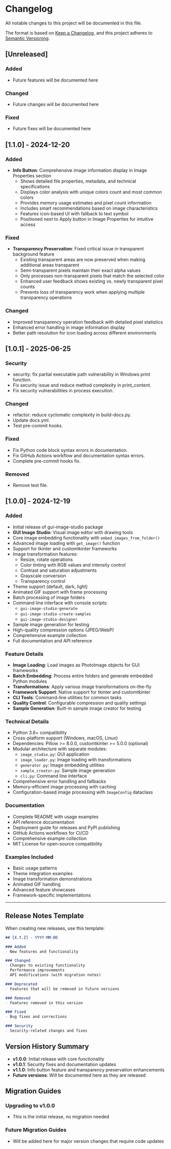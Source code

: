 # Changelog

All notable changes to this project will be documented in this file.

The format is based on [Keep a Changelog](https://keepachangelog.com/en/1.0.0/),
and this project adheres to [Semantic Versioning](https://semver.org/spec/v2.0.0.html).

## [Unreleased]

### Added

- Future features will be documented here

### Changed

- Future changes will be documented here

### Fixed

- Future fixes will be documented here

## [1.1.0] - 2024-12-20

### Added

- **Info Button**: Comprehensive image information display in Image Properties section
  - Shows detailed file properties, metadata, and technical specifications
  - Displays color analysis with unique colors count and most common colors
  - Provides memory usage estimates and pixel count information
  - Includes smart recommendations based on image characteristics
  - Features icon-based UI with fallback to text symbol
  - Positioned next to Apply button in Image Properties for intuitive access

### Fixed

- **Transparency Preservation**: Fixed critical issue in transparent background feature
  - Existing transparent areas are now preserved when making additional areas transparent
  - Semi-transparent pixels maintain their exact alpha values
  - Only processes non-transparent pixels that match the selected color
  - Enhanced user feedback shows existing vs. newly transparent pixel counts
  - Prevents loss of transparency work when applying multiple transparency operations

### Changed

- Improved transparency operation feedback with detailed pixel statistics
- Enhanced error handling in image information display
- Better path resolution for icon loading across different environments

## [1.0.1] - 2025-06-25

### Security

- security: fix partial executable path vulnerability in Windows print function.
- Fix security issue and reduce method complexity in print_content.
- Fix security vulnerabilities in process execution.

### Changed

- refactor: reduce cyclomatic complexity in build-docs.py.
- Update docs.yml.
- Test pre-commit hooks.

### Fixed

- Fix Python code block syntax errors in documentation.
- Fix GitHub Actions workflow and documentation syntax errors.
- Complete pre-commit hooks fix.

### Removed

- Remove test file.

## [1.0.0] - 2024-12-19

### Added

- Initial release of gui-image-studio package
- **GUI Image Studio**: Visual image editor with drawing tools
- Core image embedding functionality with `embed_images_from_folder()`
- Advanced image loading with `get_image()` function
- Support for tkinter and customtkinter frameworks
- Image transformation features:
  - Resize, rotate operations
  - Color tinting with RGB values and intensity control
  - Contrast and saturation adjustments
  - Grayscale conversion
  - Transparency control
- Theme support (default, dark, light)
- Animated GIF support with frame processing
- Batch processing of image folders
- Command line interface with console scripts:
  - `gui-image-studio-generate`
  - `gui-image-studio-create-samples`
  - `gui-image-studio-designer`
- Sample image generation for testing
- High-quality compression options (JPEG/WebP)
- Comprehensive example collection
- Full documentation and API reference

### Feature Details

- **Image Loading**: Load images as PhotoImage objects for GUI frameworks
- **Batch Embedding**: Process entire folders and generate embedded Python
  modules
- **Transformations**: Apply various image transformations on-the-fly
- **Framework Support**: Native support for tkinter and customtkinter
- **CLI Tools**: Command-line utilities for common tasks
- **Quality Control**: Configurable compression and quality settings
- **Sample Generation**: Built-in sample image creator for testing

### Technical Details

- Python 3.8+ compatibility
- Cross-platform support (Windows, macOS, Linux)
- Dependencies: Pillow >= 8.0.0, customtkinter >= 5.0.0 (optional)
- Modular architecture with separate modules:
  - `image_studio.py`: GUI application
  - `image_loader.py`: Image loading with transformations
  - `generator.py`: Image embedding utilities
  - `sample_creator.py`: Sample image generation
  - `cli.py`: Command line interface
- Comprehensive error handling and fallbacks
- Memory-efficient image processing with caching
- Configuration-based image processing with `ImageConfig` dataclass

### Documentation

- Complete README with usage examples
- API reference documentation
- Deployment guide for releases and PyPI publishing
- GitHub Actions workflows for CI/CD
- Comprehensive example collection
- MIT License for open-source compatibility

### Examples Included

- Basic usage patterns
- Theme integration examples
- Image transformation demonstrations
- Animated GIF handling
- Advanced feature showcases
- Framework-specific implementations

---

## Release Notes Template

When creating new releases, use this template:

```markdown
## [X.Y.Z] - YYYY-MM-DD

### Added
- New features and functionality

### Changed
- Changes to existing functionality
- Performance improvements
- API modifications (with migration notes)

### Deprecated
- Features that will be removed in future versions

### Removed
- Features removed in this version

### Fixed
- Bug fixes and corrections

### Security
- Security-related changes and fixes
```

## Version History Summary

- **v1.0.0**: Initial release with core functionality
- **v1.0.1**: Security fixes and documentation updates
- **v1.1.0**: Info button feature and transparency preservation enhancements
- **Future versions**: Will be documented here as they are released

## Migration Guides

### Upgrading to v1.0.0

- This is the initial release, no migration needed

### Future Migration Guides

- Will be added here for major version changes that require code updates
